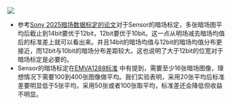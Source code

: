 ![](https://komarev.com/ghpvc/?username=liufinback_sensor_dark)
- 参考[Sony 2025暗场数据标定的论文](https://arxiv.org/pdf/2505.00045)对于Sensor的暗场标定，多张暗场图平均后截止到14bit要优于12bit，12bit要优于10bit。这一点从明场减去暗场均值后的标准差上就可以看出来。并且14bit的暗场均值与12bit的暗场均值分布更接近，而12bit与10bit的暗场分布差距较大。这也说明了大于12bit的位宽对于暗场标定是必要的。
- Sensor的暗场标定在[EMVA1288标准](https://www.emva.org/standards-technology/emva-1288/emva-standard-1288-downloads-2/) 中有提到，需要至少16张暗场图像，理想情况下需要100到400张图像做平均。我们实验表明，采用20张平均后标准差要明显低于5张平均，采用50张或者100张取平均，标准差还会降低但收益不明显。
